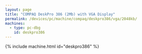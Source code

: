 ```yaml
---
layout: page
title: "COMPAQ DeskPro 386 (2Mb) with VGA Display"
permalink: /devices/pc/machine/compaq/deskpro386/vga/2048kb/
machines:
  - type: pc-dbg
    id: deskpro386
---
```


{% include machine.html id="deskpro386" %}
